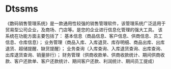 # Dtssms
 《数码销售管理系统》是一款通用性较强的销售管理软件，该管理系统广泛适用于贸易型公司企业，及商场、门店等。是您的企业进行信息化管理的强大工具。  该系统在功能方面主要包括了：  基本信息（商品信息、客户信息、供商信息、员工信息、仓库信息）；  业务管理（商品入库、入库退货、库存明细、商品出库、出库退货、超储提醒、缺货提醒）；  业务查询（入库查询、入库退货查询、出库查询、出库退货查询、销量排行）；  财务管理（供商收款单、供商收款统计、期间供商收款、客户还款单、客户还款统计、期间客户还款、利润统计、期间员工提成）
